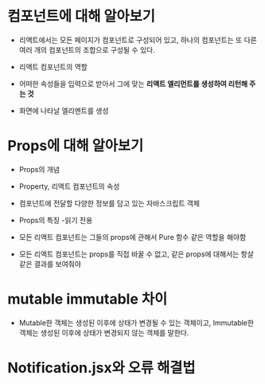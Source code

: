 # 컴포넌트에 대해 알아보기 
- 리액트에서는 모든 페이지가 컴포넌트로 구성되어 있고, 하나의 컴포넌트는 또 다른 여러 개의 컴포넌트의 조합으로 구성될 수 있다. 

- 리액트 컴포넌트의 역할 
 - 어떠한 속성들을 입력으로 받아서 그에 맞는 **리액트 엘리먼트를 생성하여 리턴해 주는 것** 
 - 화면에 나타날 엘리멘트를 생성

# Props에 대해 알아보기 
- Props의 개념
 - Property, 리액트 컴포넌트의 속성 
 - 컴포넌트에 전달할 다양한 정보를 담고 있는 자바스크립트 객체 

- Props의 특징 -읽기 전용 
 - 모든 리액트 컴포넌트는 그들의 props에 관해서 Pure 함수 같은 역할을 해야함 
 - 모든 리액트 컴포넌트는 props를 직접 바꿀 수 없고, 같은 props에 대해서는 항살 같은 결과를 보여줘야 

# mutable immutable 차이
- Mutable한 객체는 생성된 이후에 상태가 변경될 수 있는 객체이고, Immutable한 객체는 생성된 이후에 상태가 변경되지 않는 객체를 말한다.
# Notification.jsx와 오류 해결법 

